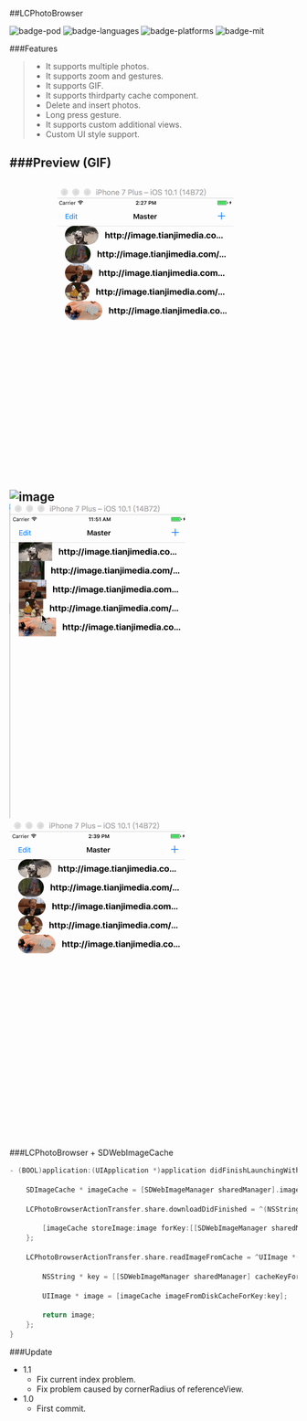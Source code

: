 ##LCPhotoBrowser 

![badge-pod] ![badge-languages] ![badge-platforms] ![badge-mit]

###Features
> * It supports multiple photos.
> * It supports zoom and gestures.
> * It supports GIF.
> * It supports thirdparty cache component.
> * Delete and insert photos.
> * Long press gesture.
> * It supports custom additional views.
> * Custom UI style support.
 
###Preview (GIF)
-
![image](https://github.com/titman/Pictures-of-the-warehouse/blob/master/LCPhotoBrowser1.gif?raw=false)  ![image](https://github.com/titman/Pictures-of-the-warehouse/blob/master/LCPhotoBrowser3.gif?raw=false)
![image](https://github.com/titman/Pictures-of-the-warehouse/blob/master/LCPhotoBrowser2.gif?raw=false)  ![image](https://github.com/titman/Pictures-of-the-warehouse/blob/master/LCPhotoBrowser4.gif?raw=false)
-

###LCPhotoBrowser + SDWebImageCache

```swift
- (BOOL)application:(UIApplication *)application didFinishLaunchingWithOptions:(NSDictionary *)launchOptions

    SDImageCache * imageCache = [SDWebImageManager sharedManager].imageCache;
    
    LCPhotoBrowserActionTransfer.share.downloadDidFinished = ^(NSString * urlString, UIImage * image){
        
        [imageCache storeImage:image forKey:[[SDWebImageManager sharedManager] cacheKeyForURL:[NSURL URLWithString:urlString]]];
    };
    
    LCPhotoBrowserActionTransfer.share.readImageFromCache = ^UIImage *(NSString * urlString){
        
        NSString * key = [[SDWebImageManager sharedManager] cacheKeyForURL:[NSURL URLWithString:urlString]];
        
        UIImage * image = [imageCache imageFromDiskCacheForKey:key];
        
        return image;
    };
}
```

###Update

 - 1.1
    * Fix current index problem.
    * Fix problem caused by cornerRadius of referenceView. 
 - 1.0
    * First commit.


[badge-platforms]: https://img.shields.io/badge/platforms-iOS-lightgrey.svg
[badge-pod]: https://img.shields.io/cocoapods/v/LCPhotoBrowser.svg?label=version
[badge-languages]: https://img.shields.io/badge/languages-ObjC-orange.svg
[badge-mit]: https://img.shields.io/badge/license-MIT-blue.svg
